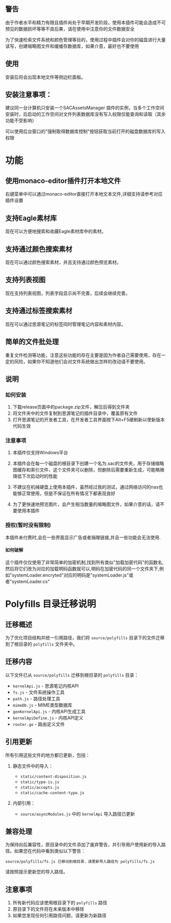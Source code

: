 ## 警告

由于作者水平和精力有限且插件尚处于早期开发阶段，使用本插件可能会造成不可预见的数据损坏等等不良后果，请在使用中注意你的文件数据安全

为了快速检索文件系统和颜色管理等目的，使用过程中插件会对你的磁盘进行大量读写，创建缩略图文件和缓缓存数据库，如果介意，最好也不要使用

## 使用

安装后将会出现本地文件等侧边栏面板。

## 安装注意事项：

建议同一台计算机只安装一个SACAssetsManager 插件的实例，当多个工作空间安装时，后启动的工作空间对文件列表数据库没有写入权限仅能查询和读取（其余功能不受影响）

可以使用后台窗口的"强制取得数据库控制"按钮获取当前打开的磁盘数据库的写入权限 

# 功能

## 使用monaco-editor插件打开本地文件

右键菜单中可以通过monaco-editor直接打开本地文本文件,详细支持请参考对应插件设置

## 支持Eagle素材库

现在可以方便地搜索和收藏Eagle素材库中的素材。

## 支持通过颜色搜索素材

现在可以通过颜色搜索素材，并且支持通过颜色预览素材。

## 支持列表视图

现在支持列表视图，列表字段显示尚不完善，后续会继续完善。

## 支持通过标签搜索素材

现在可以通过思源笔记的标签同时管理笔记内容和素材内容。

## 简单的文件批处理

重复文件检测等功能，注意这些功能的存在主要是因为作者自己需要使用，存在一定的风险，如果你不知道他们会对文件系统做出怎样的改动请不要使用。


## 说明

### 如何安装

1. 下载release页面中的package.zip文件，解压后得到文件夹
2. 将文件夹中的文件复制到思源笔记的插件目录中，覆盖原有文件
3. 打开思源笔记的开发者工具，在开发者工具界面按下Alt+F5硬刷新以使新版本代码生效



### 注意事项

1. 本插件仅支持Windows平台

2. 本插件会在每一个磁盘的根目录下创建一个名为.sac的文件夹，用于存储缩略图缓存和索引文件，这个文件夹可以删除，但删除后需要重新生成，可能略微降低下次启动时的性能

3. 不建议在机械硬盘上使用本插件，虽然经过我的测试，通过网络访问的nas也能够正常使用，但是不保证在所有情况下都表现良好

4. 为了更快速地预览图片，会产生相当数量的缩略图文件，如果介意的话，请不要使用本插件



### 授权(暂时没有限制)

本插件未付费时,会在一些界面显示广告或者捐赠链接,并且一些功能会无法使用.

#### 如何破解

这个插件仅仅使用了非常简单的加密机制,找到所有类似"加载加密代码"的函数名,然后将它们改为对应的加载明码函数就可以,明码在加密代码的同一个文件夹下,例如"systemLoader.encryted"对应的明码是"systemLoader.js"或者"systemLoader.cs"

# Polyfills 目录迁移说明

## 迁移概述

为了优化项目结构并统一引用路径，我们将 `source/polyfills` 目录下的文件迁移到了根目录的 `polyfills` 文件夹中。

## 迁移内容

以下文件已从 `source/polyfills` 迁移到根目录的 `polyfills` 目录：

- `kernelApi.js` - 思源笔记内核API
- `fs.js` - 文件系统操作工具
- `path.js` - 路径处理工具
- `mimeDb.js` - MIME类型数据库
- `genKernelApi.js` - 内核API生成工具
- `kernelApiDefine.js` - 内核API定义
- `router.go` - 路由定义文件

## 引用更新

所有引用这些文件的地方都已更新，包括：

1. 静态文件中的导入：
   - `static/content-disposition.js`
   - `static/type-is.js`
   - `static/accepts.js`
   - `static/cache-content-type.js`

2. 内部引用：
   - `source/asyncModules.js` 中的 `kernelApi` 导入路径已更新

## 兼容处理

为保持向后兼容性，原目录中的文件添加了废弃警告，并引导用户使用新的导入路径。如果您在代码中看到类似以下警告：

```
source/polyfills/fs.js 已移动到根目录，请更新导入路径为 polyfills/fs.js
```

请按照提示更新您的导入路径。

## 注意事项

1. 所有新代码应该使用根目录下的 `polyfills` 路径
2. 原目录下的文件将在未来版本中移除
3. 如果您发现任何引用路径问题，请更新为新路径


